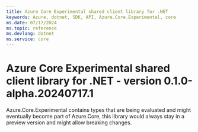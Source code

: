 ```yaml
---
title: Azure Core Experimental shared client library for .NET
keywords: Azure, dotnet, SDK, API, Azure.Core.Experimental, core
ms.date: 07/17/2024
ms.topic: reference
ms.devlang: dotnet
ms.service: core
---
```

# Azure Core Experimental shared client library for .NET - version 0.1.0-alpha.20240717.1 


Azure.Core.Experimental contains types that are being evaluated and might eventually become part of Azure.Core, this library would always stay in a preview version and might allow breaking changes.

